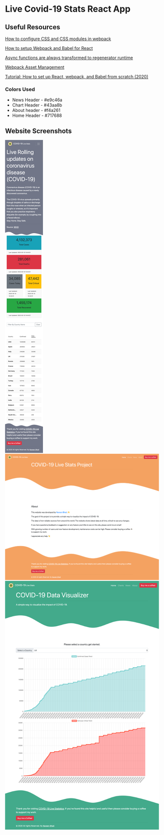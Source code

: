 # Live Covid-19 Stats React App



## Useful Resources

[How to configure CSS and CSS modules in webpack](https://blog.jakoblind.no/css-modules-webpack/)

[How to setup Webpack and Babel for React](https://dev.to/iamismile/how-to-setup-webpack-and-babel-for-react-59ph)

[Async functions are always transformed to regenerator runtime](https://github.com/parcel-bundler/parcel/issues/871)

[Webpack Asset Management](https://webpack.js.org/guides/asset-management/)

[Tutorial: How to set up React, webpack, and Babel from scratch (2020)](https://www.valentinog.com/blog/babel/)

### Colors Used

- News Header - #e9c46a
- Chart Header - #43aa8b
- About header - #f4a261
- Home Header - #717688

## Website Screenshots

![home page](resources/home_page_responsive_design.png)
![about page](resources/about_page.png)
![chart page](resources/chart_page.png)
